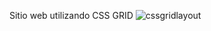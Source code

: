Sitio web utilizando CSS GRID
![cssgridlayout](https://github.com/Cesaralejarias/CssGridLayout/assets/120526633/21a13eca-d98f-4738-9ac6-43b0c37b5319)

